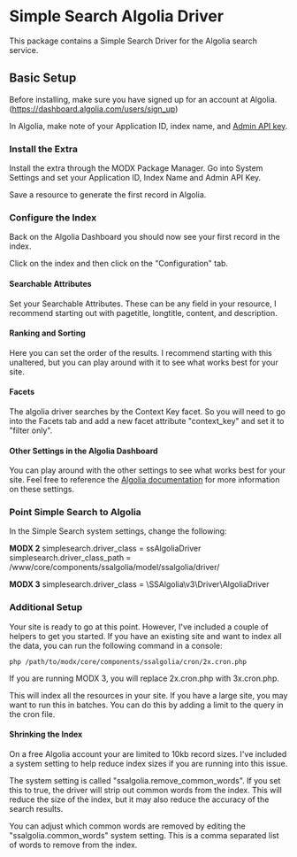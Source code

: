 # Simple Search Algolia Driver

This package contains a Simple Search Driver for the Algolia search service.

## Basic Setup

Before installing, make sure you have signed up for an account at Algolia. (https://dashboard.algolia.com/users/sign_up)

In Algolia, make note of your Application ID, index name, and [Admin API key](https://dashboard.algolia.com/account/api-keys/all).

### Install the Extra

Install the extra through the MODX Package Manager. Go into System Settings and set your Application ID, Index Name and Admin API Key. 

Save a resource to generate the first record in Algolia.

### Configure the Index

Back on the Algolia Dashboard you should now see your first record in the index. 

Click on the index and then click on the "Configuration" tab. 

#### Searchable Attributes

Set your Searchable Attributes. These can be any field in your resource, I recommend starting out with pagetitle, longtitle, content, and description. 

#### Ranking and Sorting

Here you can set the order of the results. I recommend starting with this unaltered, but you can play around with it to see what works best for your site.

#### Facets

The algolia driver searches by the Context Key facet. So you will need to go into the Facets tab and add a new facet attribute "context_key" and set it to "filter only".

#### Other Settings in the Algolia Dashboard

You can play around with the other settings to see what works best for your site. Feel free to reference the [Algolia documentation](https://www.algolia.com/doc/) for more information on these settings.

### Point Simple Search to Algolia

In the Simple Search system settings, change the following: 

**MODX 2**
simplesearch.driver_class = ssAlgoliaDriver
simplesearch.driver_class_path = /www/core/components/ssalgolia/model/ssalgolia/driver/

**MODX 3**
simplesearch.driver_class = \SSAlgolia\v3\Driver\AlgoliaDriver


### Additional Setup

Your site is ready to go at this point. However, I've included a couple of helpers to get you started. If you have an existing site and want to index all the data, you can run the following command in a console:

```
php /path/to/modx/core/components/ssalgolia/cron/2x.cron.php
```

If you are running MODX 3, you will replace 2x.cron.php with 3x.cron.php.

This will index all the resources in your site. If you have a large site, you may want to run this in batches. You can do this by adding a limit to the query in the cron file. 

#### Shrinking the Index

On a free Algolia account your are limited to 10kb record sizes. I've included a system setting to help reduce index sizes if you are running into this issue.

The system setting is called "ssalgolia.remove_common_words". If you set this to true, the driver will strip out common words from the index. This will reduce the size of the index, but it may also reduce the accuracy of the search results.

You can adjust which common words are removed by editing the "ssalgolia.common_words" system setting. This is a comma separated list of words to remove from the index.

